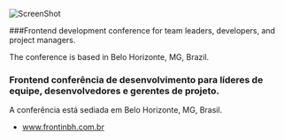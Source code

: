 ![ScreenShot](http://frontinbh.com.br/facebook/facebook.png)


###Frontend development conference for team leaders, developers, and project managers.

The conference is based in Belo Horizonte, MG, Brazil.

### Frontend conferência de desenvolvimento para líderes de equipe, desenvolvedores e gerentes de projeto.

A conferência está sediada em Belo Horizonte, MG, Brasil.

- www.frontinbh.com.br
